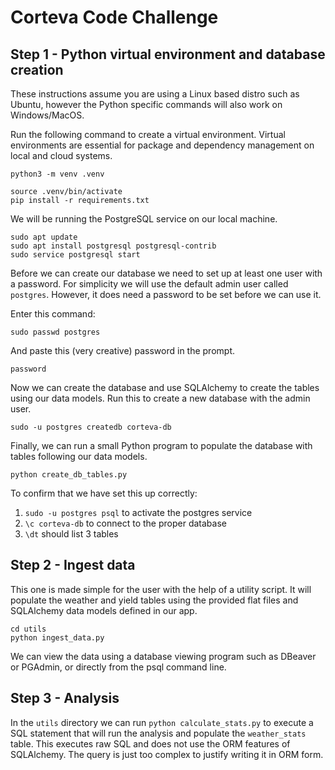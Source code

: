 # Corteva Code Challenge

## Step 1 - Python virtual environment and database creation

These instructions assume you are using a Linux based distro such as Ubuntu, however the Python specific commands will also work on Windows/MacOS.

Run the following command to create a virtual environment. Virtual environments are essential for package and dependency management on local and cloud systems.

`python3 -m venv .venv`

```
source .venv/bin/activate
pip install -r requirements.txt
```

We will be running the PostgreSQL service on our local machine.

```
sudo apt update
sudo apt install postgresql postgresql-contrib
sudo service postgresql start
```

Before we can create our database we need to set up at least one user with a password. For simplicity we will use the default admin user called `postgres`. However, it does need a password to be set before we can use it.

Enter this command:

`sudo passwd postgres`

And paste this (very creative) password in the prompt.

`password`

Now we can create the database and use SQLAlchemy to create the tables using our data models. Run this to create a new database with the admin user.

`sudo -u postgres createdb corteva-db`

Finally, we can run a small Python program to populate the database with tables following our data models.

`python create_db_tables.py`

To confirm that we have set this up correctly:

1. `sudo -u postgres psql` to activate the postgres service
2. `\c corteva-db` to connect to the proper database
3. `\dt` should list 3 tables

## Step 2 - Ingest data

This one is made simple for the user with the help of a utility script. It will populate the weather and yield tables using the provided flat files and SQLAlchemy data models defined in our app.

```
cd utils
python ingest_data.py
```

We can view the data using a database viewing program such as DBeaver or PGAdmin, or directly from the psql command line.

## Step 3 - Analysis

In the `utils` directory we can run `python calculate_stats.py` to execute a SQL statement that will run the analysis and populate the `weather_stats` table.
This executes raw SQL and does not use the ORM features of SQLAlchemy. The query is just too complex to justify writing it in ORM form.

